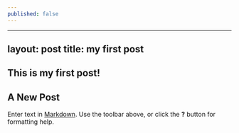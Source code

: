 ```yaml
---
published: false
---
```


---
layout: post
title: my first post
---
## This is my first post!

## A New Post

Enter text in [Markdown](http://daringfireball.net/projects/markdown/). Use the toolbar above, or click the **?** button for formatting help.



